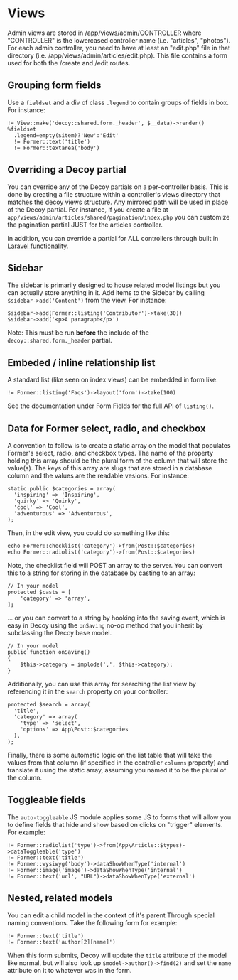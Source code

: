 # Views

Admin views are stored in /app/views/admin/CONTROLLER where "CONTROLLER" is the lowercased controller name (i.e. "articles", "photos").  For each admin controller, you need to have at least an "edit.php" file in that directory (i.e. /app/views/admin/articles/edit.php).  This file contains a form used for both the /create and /edit routes.


## Grouping form fields

Use a `fieldset` and a div of class `.legend` to contain groups of fields in box.  For instance:

```haml
!= View::make('decoy::shared.form._header', $__data)->render()
%fieldset
  .legend=empty($item)?'New':'Edit'
  != Former::text('title')
  != Former::textarea('body')
```

## Overriding a Decoy partial

You can override any of the Decoy partials on a per-controller basis.  This is done by creating a file structure within a controller's views directory that matches the decoy views structure.  Any mirrored path will be used in place of the Decoy partial.  For instance, if you create a file at `app/views/admin/articles/shared/pagination/index.php` you can customize the pagination partial JUST for the articles controller.

In addition, you can override a partial for ALL controllers through built in [Laravel functionality](http://laravel.com/docs/packages#package-views).

## Sidebar

The sidebar is primarily designed to house related model listings but you can actually store anything in it.  Add items to the Sidebar by calling `$sidebar->add('Content')` from the view.  For instance:

```haml
$sidebar->add(Former::listing('Contributor')->take(30))
$sidebar->add('<p>A paragraph</p>')
```

Note: This must be run **before** the include of the `decoy::shared.form._header` partial.


## Embeded / inline relationship list

A standard list (like seen on index views) can be embedded in form like:

```haml
!= Former::listing('Faqs')->layout('form')->take(100)
```

See the documentation under Form Fields for the full API of `listing()`.


## Data for Former select, radio, and checkbox

A convention to follow is to create a static array on the model that populates Former's select, radio, and checkbox types.  The name of the property holding this array should be the plural form of the column that will store the value(s).  The keys of this array are slugs that are stored in a database column and the values are the readable vesions.  For instance:

```php?start_inline=1
static public $categories = array(
  'inspiring' => 'Inspiring',
  'quirky' => 'Quirky',
  'cool' => 'Cool',
  'adventurous' => 'Adventurous',
);
```

Then, in the edit view, you could do something like this:

```php?start_inline=1
echo Former::checklist('category')->from(Post::$categories)
echo Former::radiolist('category')->from(Post::$categories)
```

Note, the checklist field will POST an array to the server.  You can convert this to a string for storing in the database by [casting](https://laravel.com/docs/5.4/eloquent-mutators#array-and-json-casting) to an array:

```php?start_inline=1
// In your model
protected $casts = [
    'category' => 'array',
];
```

... or you can convert to a string by hooking into the saving event, which is easy in Decoy using the `onSaving` no-op method that you inherit by subclassing the Decoy base model.

```php?start_inline=1
// In your model
public function onSaving()
{
    $this->category = implode(',', $this->category);
}
```

Additionally, you can use this array for searching the list view by referencing it in the `search` property on your controller:

```php?start_inline=1
protected $search = array(
  'title',
  'category' => array(
    'type' => 'select',
    'options' => App\Post::$categories
  ),
);
```

Finally, there is some automatic logic on the list table that will take the values from that column (if specified in the controller `columns` property) and translate it using the static array, assuming you named it to be the plural of the column.

## Toggleable fields

The `auto-toggleable` JS module applies some JS to forms that will allow you to define fields that hide and show based on clicks on "trigger" elements.  For example:

```haml
!= Former::radiolist('type')->from(App\Article::$types)->dataToggleable('type')
!= Former::text('title')
!= Former::wysiwyg('body')->dataShowWhenType('internal')
!= Former::image('image')->dataShowWhenType('internal')
!= Former::text('url', "URL")->dataShowWhenType('external')
```

## Nested, related models

You can edit a child model in the context of it's parent Through special naming conventions.  Take the following form for example:

```haml
!= Former::text('title')
!= Former::text('author[2][name]')
```

When this form submits, Decoy will update the `title` attribute of the model like normal, but will also look up `$model->author()->find(2)` and set the `name` attribute on it to whatever was in the form.
